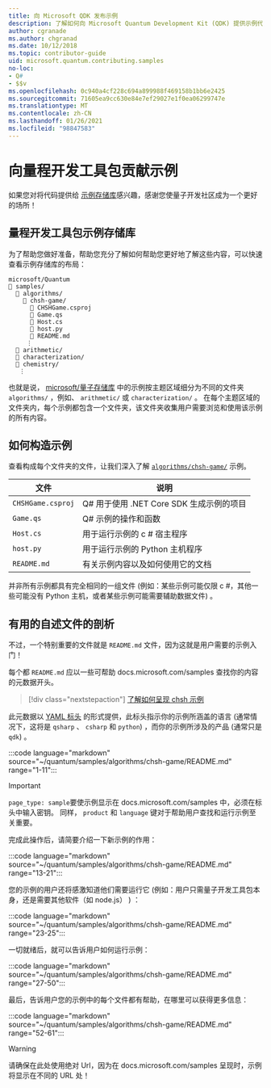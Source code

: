 ```yaml
---
title: 向 Microsoft QDK 发布示例
description: 了解如何向 Microsoft Quantum Development Kit (QDK) 提供示例代码。
author: cgranade
ms.author: chgranad
ms.date: 10/12/2018
ms.topic: contributor-guide
uid: microsoft.quantum.contributing.samples
no-loc:
- Q#
- $$v
ms.openlocfilehash: 0c940a4cf228c694a899988f469158b1bb6e2425
ms.sourcegitcommit: 71605ea9cc630e84e7ef29027e1f0ea06299747e
ms.translationtype: MT
ms.contentlocale: zh-CN
ms.lasthandoff: 01/26/2021
ms.locfileid: "98847583"
---
```

# <a name="contributing-samples-to-the-quantum-development-kit"></a>向量程开发工具包贡献示例

如果您对将代码提供给 [示例存储库](https://github.com/Microsoft/Quantum)感兴趣，感谢您使量子开发社区成为一个更好的场所！

## <a name="the-quantum-development-kit-samples-repository"></a>量程开发工具包示例存储库

为了帮助您做好准备，帮助您充分了解如何帮助您更好地了解这些内容，可以快速查看示例存储库的布局：

```plaintext
microsoft/Quantum
📁 samples/
  📁 algorithms/
    📁 chsh-game/
      📝 CHSHGame.csproj
      📝 Game.qs
      📝 Host.cs
      📝 host.py
      📝 README.md
     ⋮
  📁 arithmetic/
  📁 characterization/
  📁 chemistry/
   ⋮
```

也就是说， [microsoft/量子存储库](https://github.com/microsoft/Quantum) 中的示例按主题区域细分为不同的文件夹 `algorithms/` ，例如、 `arithmetic/` 或 `characterization/` 。
在每个主题区域的文件夹内，每个示例都包含一个文件夹，该文件夹收集用户需要浏览和使用该示例的所有内容。

## <a name="how-samples-are-structured"></a>如何构造示例

查看构成每个文件夹的文件，让我们深入了解 [`algorithms/chsh-game/`](https://github.com/microsoft/Quantum/tree/main/samples/algorithms/chsh-game) 示例。

| 文件              | 说明                                                |
|-------------------|------------------------------------------------------------|
| `CHSHGame.csproj` | Q# 用于使用 .NET Core SDK 生成示例的项目 |
| `Game.qs`         | Q# 示例的操作和函数                 |
| `Host.cs`         | 用于运行示例的 c # 宿主程序                     |
| `host.py`         | 用于运行示例的 Python 主机程序                 |
| `README.md`       | 有关示例内容以及如何使用它的文档    |

并非所有示例都具有完全相同的一组文件 (例如：某些示例可能仅限 c #，其他一些可能没有 Python 主机，或者某些示例可能需要辅助数据文件) 。

## <a name="anatomy-of-a-helpful-readme-file"></a>有用的自述文件的剖析

不过，一个特别重要的文件就是 `README.md` 文件，因为这就是用户需要的示例入门！

每个都 `README.md` 应以一些可帮助 docs.microsoft.com/samples 查找你的内容的元数据开头。

> [!div class="nextstepaction"]
> [了解如何呈现 chsh 示例](https://docs.microsoft.com/samples/microsoft/quantum/validating-quantum-mechanics/)

此元数据以 [YAML 标头](https://dotnet.github.io/docfx/spec/docfx_flavored_markdown.html#yaml-header) 的形式提供，此标头指示你的示例所涵盖的语言 (通常情况下，这将是 `qsharp` 、 `csharp` 和 `python`) ，而你的示例所涉及的产品 (通常只是 `qdk`) 。

:::code language="markdown" source="~/quantum/samples/algorithms/chsh-game/README.md" range="1-11":::

> [!IMPORTANT]
> `page_type: sample`要使示例显示在 docs.microsoft.com/samples 中，必须在标头中输入密钥。
> 同样， `product` 和 `language` 键对于帮助用户查找和运行示例至关重要。

完成此操作后，请简要介绍一下新示例的作用：

:::code language="markdown" source="~/quantum/samples/algorithms/chsh-game/README.md" range="13-21":::

您的示例的用户还将感激知道他们需要运行它 (例如：用户只需量子开发工具包本身，还是需要其他软件（如 node.js） ) ：

:::code language="markdown" source="~/quantum/samples/algorithms/chsh-game/README.md" range="23-25":::

一切就绪后，就可以告诉用户如何运行示例：

:::code language="markdown" source="~/quantum/samples/algorithms/chsh-game/README.md" range="27-50":::

最后，告诉用户您的示例中的每个文件都有帮助，在哪里可以获得更多信息：

:::code language="markdown" source="~/quantum/samples/algorithms/chsh-game/README.md" range="52-61":::

> [!WARNING]
> 请确保在此处使用绝对 Url，因为在 docs.microsoft.com/samples 呈现时，示例将显示在不同的 URL 处！
